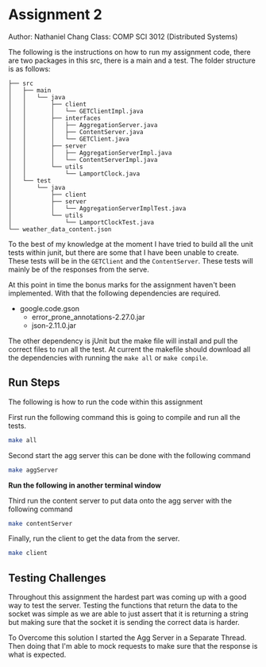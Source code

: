 # Assignment 2
Author: Nathaniel Chang
Class: COMP SCI 3012 (Distributed Systems)

The following is the instructions on how to run my assignment code, there are two packages in this src, there is a main and a test. The folder structure is as follows:

```text
├── src
│   ├── main
│   │   └── java
│   │       ├── client
│   │       │   └── GETClientImpl.java
│   │       ├── interfaces
│   │       │   ├── AggregationServer.java
│   │       │   ├── ContentServer.java
│   │       │   └── GETClient.java
│   │       ├── server
│   │       │   ├── AggregationServerImpl.java
│   │       │   └── ContentServerImpl.java
│   │       └── utils
│   │           └── LamportClock.java
│   └── test
│       └── java
│           ├── client
│           ├── server
│           │   └── AggregationServerImplTest.java
│           └── utils
│               └── LamportClockTest.java
└── weather_data_content.json
```

To the best of my knowledge at the moment I have tried to build all the unit tests within junit, but there are some that I have been unable to create. These tests will be in the `GETClient` and the `ContentServer`. These tests will mainly be of the responses from the serve.

At this point in time the bonus marks for the assignment haven't been implemented. With that the following dependencies are required.

- google.code.gson
  - error_prone_annotations-2.27.0.jar
  - json-2.11.0.jar

The other dependency is jUnit but the make file will install and pull the correct files to run all the test. At current the makefile should download all the dependencies with running the `make all` or `make compile`.

## Run Steps

The following is how to run the code within this assignment

First run the following command this is going to compile and run all the tests.
```bash
make all
```

Second start the agg server this can be done with the following command
```bash
make aggServer
```

**Run the following in another terminal window**

Third run the content server to put data onto the agg server with the following command
```bash
make contentServer
```

Finally, run the client to get the data from the server.
```bash
make client
```

## Testing Challenges

Throughout this assignment the hardest part was coming up with a good way to test the server. Testing the functions that return the data to the socket was simple as we are able to just assert that it is returning a string but making sure that the socket it is sending the correct data is harder.

To Overcome this solution I started the Agg Server in a Separate Thread. Then doing that I'm able to mock requests to make sure that the response is what is expected.
